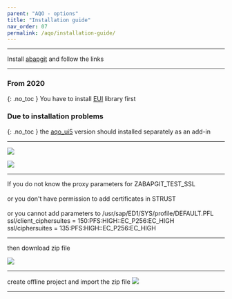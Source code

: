 ```yaml
---
parent: "AQO - options"
title: "Installation guide"
nav_order: 07
permalink: /aqo/installation-guide/
---
```


***
Install [abapgit](http://docs.abapgit.org/guide-install.html)
and follow the links

---

### From 2020
{: .no_toc }
You have to install [EUI](https://github.com/bizhuka/eui) library first

### Due to installation problems
{: .no_toc }
the [aqo_ui5](https://github.com/bizhuka/aqo_ui5) version should installed separately as an add-in

---

![](https://raw.githubusercontent.com/wiki/bizhuka/aqo/src/guide_explore.png)

![](https://raw.githubusercontent.com/wiki/bizhuka/aqo/src/guide_clone.png)
***
If you do not know the proxy parameters for ZABAPGIT_TEST_SSL\
\
or you don't have permission to add certificates in STRUST\
\
or you cannot add parameters to  /usr/sap/ED1/SYS/profile/DEFAULT.PFL\
ssl/client_ciphersuites = 150:PFS:HIGH::EC_P256:EC_HIGH\
ssl/ciphersuites = 135:PFS:HIGH::EC_P256:EC_HIGH
***
then download zip file

![](https://raw.githubusercontent.com/wiki/bizhuka/aqo/src/guide_zip.png)
***
create offline project and import the zip file
![](https://raw.githubusercontent.com/wiki/bizhuka/aqo/src/guide_offline.png)
***